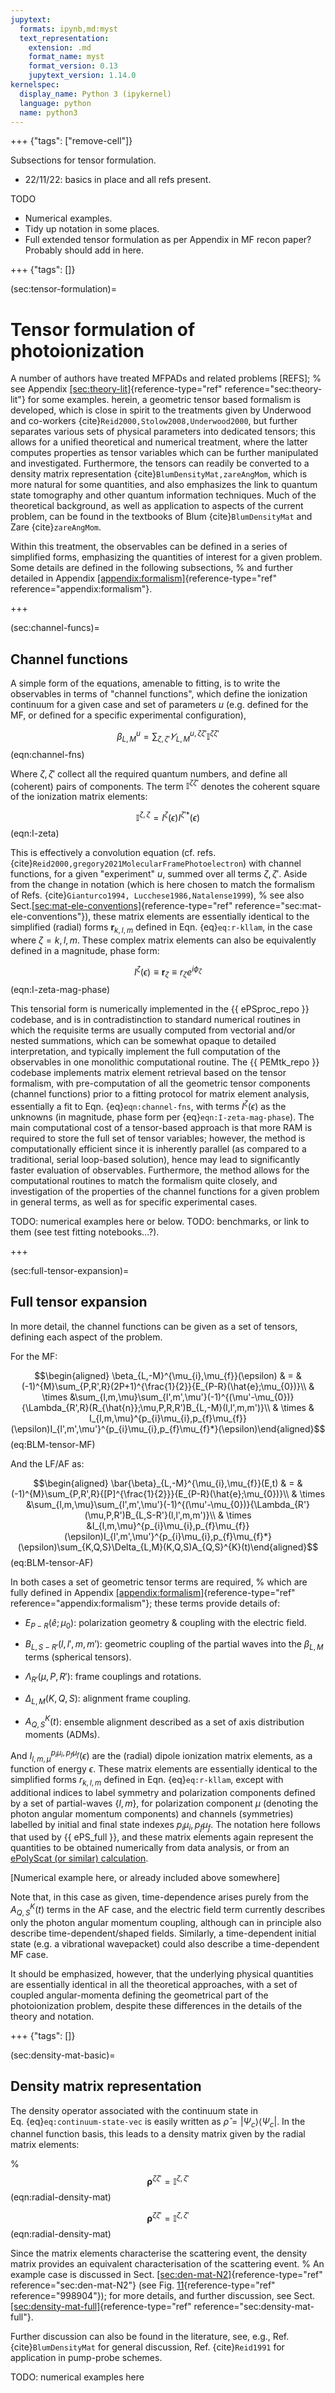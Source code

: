 ```yaml
---
jupytext:
  formats: ipynb,md:myst
  text_representation:
    extension: .md
    format_name: myst
    format_version: 0.13
    jupytext_version: 1.14.0
kernelspec:
  display_name: Python 3 (ipykernel)
  language: python
  name: python3
---
```


+++ {"tags": ["remove-cell"]}

Subsections for tensor formulation.

- 22/11/22: basics in place and all refs present.

TODO

- Numerical examples.
- Tidy up notation in some places.
- Full extended tensor formulation as per Appendix in MF recon paper? Probably should add in here.

+++ {"tags": []}

(sec:tensor-formulation)=
# Tensor formulation of photoionization

A number of authors have treated MFPADs and related problems [REFS]; 
% see Appendix [\[sec:theory-lit\]](#sec:theory-lit){reference-type="ref" reference="sec:theory-lit"} for some examples. 
herein, a geometric tensor based formalism is developed, which is close in spirit to the
treatments given by Underwood and co-workers {cite}`Reid2000,Stolow2008,Underwood2000`, but further separates various sets of physical parameters into dedicated tensors; this allows for a unified theoretical and numerical treatment, where the latter computes properties as tensor variables which can be further manipulated and investigated. Furthermore, the tensors can readily be converted to a density matrix representation {cite}`BlumDensityMat,zareAngMom`, which is more natural for some quantities, and also emphasizes the link to quantum state tomography and other quantum information techniques. Much of the theoretical background, as well as application to aspects of the current problem, can be found in the textbooks of Blum {cite}`BlumDensityMat`
and Zare {cite}`zareAngMom`.

Within this treatment, the observables can be defined in a series of simplified forms, emphasizing the quantities of interest for a given problem. Some details are defined in the following subsections,
% and further detailed in Appendix [\[appendix:formalism\]](#appendix:formalism){reference-type="ref" reference="appendix:formalism"}.

+++

(sec:channel-funcs)=
## Channel functions

A simple form of the equations, amenable to fitting, is to write the observables in terms of "channel functions\", which define the ionization continuum for a given case and set of parameters $u$ (e.g. defined for the MF, or defined for a specific experimental configuration),

$$\beta_{L,M}^{u}=\sum_{\zeta,\zeta'}\varUpsilon_{L,M}^{u,\zeta\zeta'}\mathbb{I}^{\zeta\zeta'}$$ (eqn:channel-fns)

Where $\zeta,\zeta'$ collect all the required quantum numbers, and
define all (coherent) pairs of components. The term
$\mathbb{I}^{\zeta\zeta'}$ denotes the coherent square of the ionization
matrix elements:

$$\mathbb{I}^{\zeta,\zeta}=I^{\zeta}(\epsilon)I^{\zeta'*}(\epsilon)
$$ (eqn:I-zeta)

This is effectively a convolution equation (cf. refs. {cite}`Reid2000,gregory2021MolecularFramePhotoelectron`) with channel functions, for a given "experiment" $u$, summed over all terms $\zeta,\zeta'$. Aside from the change in notation (which is here chosen to match the formalism of Refs. {cite}`Gianturco1994, Lucchese1986,Natalense1999`), 
% see also Sect.[\[sec:mat-ele-conventions\]](#sec:mat-ele-conventions){reference-type="ref" reference="sec:mat-ele-conventions"}), 
these matrix elements are essentially identical to the simplified (radial) forms
$\mathbf{r}_{k,l,m}$ defined in Eqn. {eq}`eq:r-kllam`, in the case where $\zeta=k,l,m$. These complex matrix elements can also be equivalently defined in a magnitude, phase
form:

$$I^{\zeta}(\epsilon)\equiv\mathbf{r}_{\zeta}\equiv r_{\zeta}e^{i\phi_{\zeta}}$$(eqn:I-zeta-mag-phase)

This tensorial form is numerically implemented in the {{ ePSproc_repo }} codebase, and is in contradistinction to standard numerical routines in which the requisite terms are usually computed from vectorial and/or nested summations, which can be somewhat opaque to
detailed interpretation, and typically implement the full computation of the observables in one monolithic computational routine. The {{ PEMtk_repo }} codebase implements matrix element retrieval based on the tensor formalism, with pre-computation of all the geometric tensor components (channel functions) prior to a fitting protocol for matrix element analysis, essentially a fit to Eqn. {eq}`eqn:channel-fns`, with terms $I^{\zeta}(\epsilon)$ as the unknowns (in magnitude, phase form per {eq}`eqn:I-zeta-mag-phase`). The main computational cost of a tensor-based approach is that more RAM is required to store the full set of tensor variables; however, the method is computationally efficient since it is inherently parallel (as compared to a traditional, serial loop-based solution), hence may lead to significantly faster evaluation of observables. Furthermore, the method allows for the computational routines to match the formalism quite closely, and investigation of the properties of the channel functions for a given problem in general terms, as well as for specific experimental cases.

TODO: numerical examples here or below.
TODO: benchmarks, or link to them (see test fitting notebooks...?).

+++

(sec:full-tensor-expansion)= 
## Full tensor expansion

In more detail, the channel functions can be given as a set of tensors, defining each aspect of the problem.

For the MF:

$$\begin{aligned}
\beta_{L,-M}^{\mu_{i},\mu_{f}}(\epsilon) & = & (-1)^{M}\sum_{P,R',R}(2P+1)^{\frac{1}{2}}{E_{P-R}(\hat{e};\mu_{0})}\\
 & \times &\sum_{l,m,\mu}\sum_{l',m',\mu'}(-1)^{(\mu'-\mu_{0})}{\Lambda_{R',R}(R_{\hat{n}};\mu,P,R,R')B_{L,-M}(l,l',m,m')}\\
 & \times & I_{l,m,\mu}^{p_{i}\mu_{i},p_{f}\mu_{f}}(\epsilon)I_{l',m',\mu'}^{p_{i}\mu_{i},p_{f}\mu_{f}*}(\epsilon)\end{aligned}$$ (eq:BLM-tensor-MF)

And the LF/AF as:

$$\begin{aligned}
\bar{\beta}_{L,-M}^{\mu_{i},\mu_{f}}(E,t) & = & (-1)^{M}\sum_{P,R',R}{[P]^{\frac{1}{2}}}{E_{P-R}(\hat{e};\mu_{0})}\\
 & \times &\sum_{l,m,\mu}\sum_{l',m',\mu'}(-1)^{(\mu'-\mu_{0})}{\Lambda_{R'}(\mu,P,R')B_{L,S-R'}(l,l',m,m')}\\
 & \times &I_{l,m,\mu}^{p_{i}\mu_{i},p_{f}\mu_{f}}(\epsilon)I_{l',m',\mu'}^{p_{i}\mu_{i},p_{f}\mu_{f}*}(\epsilon)\sum_{K,Q,S}\Delta_{L,M}(K,Q,S)A_{Q,S}^{K}(t)\end{aligned}$$ (eq:BLM-tensor-AF)

In both cases a set of geometric tensor terms are required, 
% which are fully defined in Appendix [\[appendix:formalism\]](#appendix:formalism){reference-type="ref" reference="appendix:formalism"}; 
these terms provide details of:

-   ${E_{P-R}(\hat{e};\mu_{0})}$: polarization geometry & coupling with
    the electric field.

-   $B_{L,S-R'}(l,l',m,m')$: geometric coupling of the partial waves
    into the $\beta_{L,M}$ terms (spherical tensors).

-   $\Lambda_{R'}(\mu,P,R')$: frame couplings and rotations.

-   $\Delta_{L,M}(K,Q,S)$: alignment frame coupling.

-   $A_{Q,S}^{K}(t)$: ensemble alignment described as a set of axis
    distribution moments (ADMs).

And $I_{l,m,\mu}^{p_{i}\mu_{i},p_{f}\mu_{f}}(\epsilon)$ are the (radial)
dipole ionization matrix elements, as a function of energy $\epsilon$.
These matrix elements are essentially identical to the simplified forms
$r_{k,l,m}$ defined in Eqn. {eq}`eq:r-kllam`, except with additional indices to label
symmetry and polarization components defined by a set of partial-waves
$\{l,m\}$, for polarization component $\mu$ (denoting the photon angular
momentum components) and channels (symmetries) labelled by initial and
final state indexes ${p_{i}\mu_{i},p_{f}\mu_{f}}$. The notation here
follows that used by {{ ePS_full }}, and these matrix elements again represent the quantities to be obtained numerically from data analysis, or from an [ePolyScat (or similar) calculation](https://epsproc.readthedocs.io/en/latest/ePS_ePSproc_tutorial/ePS_tutorial_080520.html#Theoretical-background).

[Numerical example here, or already included above somewhere]

Note that, in this case as given, time-dependence arises purely from the
$A_{Q,S}^{K}(t)$ terms in the AF case, and the electric field term
currently describes only the photon angular momentum coupling, although
can in principle also describe time-dependent/shaped fields. Similarly,
a time-dependent initial state (e.g. a vibrational wavepacket) could
also describe a time-dependent MF case.

It should be emphasized, however, that the underlying physical
quantities are essentially identical in all the theoretical approaches,
with a set of coupled angular-momenta defining the geometrical part of
the photoionization problem, despite these differences in the details of
the theory and notation.

+++ {"tags": []}

(sec:density-mat-basic)=
## Density matrix representation

The density operator associated with the continuum state in
Eq. {eq}`eq:continuum-state-vec` is easily written as $\hat{\rho}=|\Psi_c\rangle\langle\Psi_c|$. In the channel function basis, this leads to a density matrix given by the radial matrix
elements:

% $$\mathbf{\rho}^{\zeta\zeta'} = \mathbb{I}^{\zeta,\zeta'}
% $$ (eqn:radial-density-mat)

$$\boldsymbol{\rho}^{\zeta\zeta'} = \mathbb{I}^{\zeta,\zeta'}
$$ (eqn:radial-density-mat)

Since the matrix elements characterise the scattering event, the density matrix provides an equivalent characterisation of the scattering event. 
% An example case is discussed in Sect. [\[sec:den-mat-N2\]](#sec:den-mat-N2){reference-type="ref" reference="sec:den-mat-N2"} (see Fig. [11](#998904){reference-type="ref" reference="998904"}); for more details, and further discussion, see Sect. [\[sec:density-mat-full\]](#sec:density-mat-full){reference-type="ref" reference="sec:density-mat-full"}.

Further discussion can also be found in the literature, see, e.g., Ref. {cite}`BlumDensityMat` for general discussion, Ref. {cite}`Reid1991` for application in pump-probe schemes.

TODO: numerical examples here
